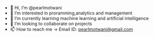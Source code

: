- 👋 Hi, I’m @pearlmotwani
- 👀 I’m interested in proramming,analytics and management
- 🌱 I’m currently learning machine learning and artificial intelligence
- 💞️ I’m looking to collaborate on projects
- 📫 How to reach me -> Email ID: pearlmotwani@gmail.com

<!---
pearlmotwani/pearlmotwani is a ✨ special ✨ repository because its `README.md` (this file) appears on your GitHub profile.
You can click the Preview link to take a look at your changes.
--->
